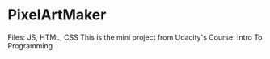 # PixelArtMaker
Files: JS, HTML, CSS
This is the mini project from Udacity's Course: Intro To Programming
